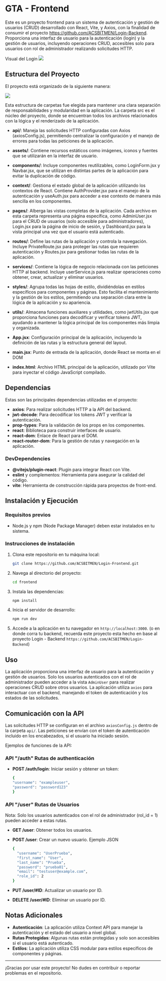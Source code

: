 # GTA - Frontend

Este es un proyecto frontend para un sistema de autenticación y gestión de usuarios (CRUD) desarrollado con React, Vite, y Axios, con la finalidad de consumir el proyecto https://github.com/ACSBITMEN/Login-Backend. Proporciona una interfaz de usuario para la autenticación (login) y la gestión de usuarios, incluyendo operaciones CRUD, accesibles solo para usuarios con rol de administrador realizando solicitudes HTTP.

Visual del Login
![](https://raw.githubusercontent.com/ACSBITMEN/Login-Frontend/main/public/Readme-Login.gif)


## Estructura del Proyecto

El proyecto está organizado de la siguiente manera:

![](https://raw.githubusercontent.com/ACSBITMEN/Login-Frontend/main/public/readmeImg1.jpg)

Esta estructura de carpetas fue elegida para mantener una clara separación de responsabilidades y modularidad en la aplicación. La carpeta src es el núcleo del proyecto, donde se encuentran todos los archivos relacionados con la lógica y el renderizado de la aplicación.

- **api/**: Maneja las solicitudes HTTP configuradas con Axios (axiosConfig.js), permitiendo centralizar la configuración y el manejo de errores para todas las peticiones de la aplicación.
- **assets/**: Contiene recursos estáticos como imágenes, iconos y fuentes que se utilizarán en la interfaz de usuario.
- **components/**: Incluye componentes reutilizables, como LoginForm.jsx y Navbar.jsx, que se utilizan en distintas partes de la aplicación para evitar la duplicación de código.
- **context/**: Gestiona el estado global de la aplicación utilizando los contextos de React. Contiene AuthProvider.jsx para el manejo de la autenticación y useAuth.jsx para acceder a ese contexto de manera más sencilla en los componentes.
- **pages/**: Alberga las vistas completas de la aplicación. Cada archivo en esta carpeta representa una página específica, como AdminUser.jsx para el CRUD de usuarios (solo accesible para administradores), Login.jsx para la página de inicio de sesión, y Dashboard.jsx para la vista principal una vez que el usuario está autenticado.
- **routes/**: Define las rutas de la aplicación y controla la navegación. Incluye PrivateRoute.jsx para proteger las rutas que requieren autenticación y Routes.jsx para gestionar todas las rutas de la aplicación.
- **services/**: Contiene la lógica de negocio relacionada con las peticiones HTTP al backend. Incluye userService.js para realizar operaciones como obtener, crear, actualizar y eliminar usuarios.
- **styles/**: Agrupa todas las hojas de estilo, dividiéndolas en estilos específicos para componentes y páginas. Esto facilita el mantenimiento y la gestión de los estilos, permitiendo una separación clara entre la lógica de la aplicación y su apariencia.
- **utils/**: Almacena funciones auxiliares y utilidades, como jwtUtils.jsx que proporciona funciones para decodificar y verificar tokens JWT, ayudando a mantener la lógica principal de los componentes más limpia y organizada.

- **App.jsx**: Configuración principal de la aplicación, incluyendo la definición de las rutas y la estructura general del layout.
- **main.jsx**: Punto de entrada de la aplicación, donde React se monta en el DOM
- **index.html**: Archivo HTML principal de la aplicación, utilizado por Vite para inyectar el código JavaScript compilado.


## Dependencias

Estas son las principales dependencias utilizadas en el proyecto:

- **axios**: Para realizar solicitudes HTTP a la API del backend.
- **jwt-decode**: Para decodificar los tokens JWT y verificar la autenticación.
- **prop-types**: Para la validación de los props en los componentes.
- **react**: Biblioteca para construir interfaces de usuario.
- **react-dom**: Enlace de React para el DOM.
- **react-router-dom**: Para la gestión de rutas y navegación en la aplicación.

### DevDependencies

- **@vitejs/plugin-react**: Plugin para integrar React con Vite.
- **eslint** y complementos: Herramienta para asegurar la calidad del código.
- **vite**: Herramienta de construcción rápida para proyectos de front-end.

## Instalación y Ejecución

### Requisitos previos

- Node.js y npm (Node Package Manager) deben estar instalados en tu sistema.

### Instrucciones de instalación

1. Clona este repositorio en tu máquina local:
    ```bash
    git clone https://github.com/ACSBITMEN/Login-Frontend.git
    ```
2. Navega al directorio del proyecto:
    ```bash
    cd frontend
    ```
3. Instala las dependencias:
    ```bash
    npm install
    ```
4. Inicia el servidor de desarrollo:
    ```bash
    npm run dev
    ```

5. Accede a la aplicación en tu navegador en `http://localhost:3000`. (o en donde corra tu backend, recuerda este proyecto esta hecho en base al proyecto Login - Backend `https://github.com/ACSBITMEN/Login-Backend`)

## Uso

La aplicación proporciona una interfaz de usuario para la autenticación y gestión de usuarios. Solo los usuarios autenticados con el rol de administrador pueden acceder a la vista `AdminUser` para realizar operaciones CRUD sobre otros usuarios. La aplicación utiliza `axios` para interactuar con el backend, manejando el token de autenticación y los estados de las solicitudes.

## Comunicación con la API

Las solicitudes HTTP se configuran en el archivo `axiosConfig.js` dentro de la carpeta `api/`. Las peticiones se envían con el token de autenticación incluido en los encabezados, si el usuario ha iniciado sesión.

Ejemplos de funciones de la API:

### API "/auth" Rutas de authenticación 

- **POST /auth/login**: Iniciar sesión y obtener un token:
    ```bash
    {
    "username": "exampleuser",
    "password": "password123"
    }
    ```

### API "/user" Rutas de Usuarios

Nota: Solo los usuarios autenticados con el rol de administrador (rol_id = 1) pueden acceder a estas rutas.

- **GET /user**: Obtener todos los usuarios.
- **POST /user**: Crear un nuevo usuario. 
Ejemplo JSON
    ```bash
    {
      "username": "UserPrueba",
      "first_name": "User",
      "last_name": "Prueba",
      "password": "prueba01",
      "email": "testuser@example.com",
      "role_id": 2
    }
    ```

- **PUT /user/#ID**: Actualizar un usuario por ID.
- **DELETE /user/#ID**: Eliminar un usuario por ID.


## Notas Adicionales

- **Autenticación**: La aplicación utiliza Context API para manejar la autenticación y el estado del usuario a nivel global.
- **Rutas Protegidas**: Algunas rutas están protegidas y solo son accesibles si el usuario está autenticado.
- **Estilos**: La aplicación utiliza CSS modular para estilos específicos de componentes y páginas.

---

¡Gracias por usar este proyecto! No dudes en contribuir o reportar problemas en el repositorio.

